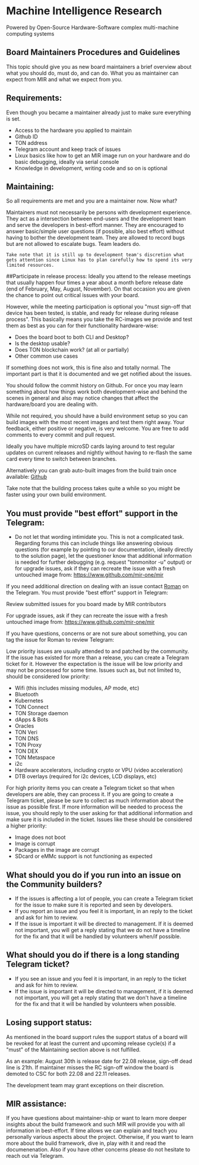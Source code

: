 # Machine Intelligence Research
Powered by Open-Source Hardware-Software complex multi-machine computing systems

## Board Maintainers Procedures and Guidelines
This topic should give you as new board maintainers a brief overview about what you should do, must do, and can do. What you as maintainer can expect from MIR and what we expect from you.

## Requirements:
Even though you became a maintainer already just to make sure everything is set.

* Access to the hardware you applied to maintain
* Github ID
* TON address
* Telegram account and keep track of issues
* Lixux basics like how to get an MIR image run on your hardware and do basic debugging, ideally via serial console
* Knowledge in development, writing code and so on is optional

## Maintaining:
So all requirements are met and you are a maintainer now. Now what?

Maintainers must not necessarily be persons with development experience. They act as a intersection between end-users and the development team and serve the developers in best-effort manner. They are encouraged to answer basic/simple user questions (if possible, also best effort) without having to bother the development team. They are allowed to record bugs but are not allowed to escalate bugs. Team leaders do.

```Take note that it is still up to development team's discretion what gets attention since Linux has to plan carefully how to spend its very limited resources.```

##Participate in release process:
Ideally you attend to the release meetings that usually happen four times a year about a month before release date (end of February, May, August, November). On that occasion you are given the chance to point out critical issues with your board.

However, while the meeting participation is optional you "must sign-off that device has been tested, is stable, and ready for release during release process". This basically means you take the RC-images we provide and test them as best as you can for their functionality hardware-wise:

* Does the board boot to both CLI and Desktop?
* Is the desktop usable?
* Does TON blockchain work? (at all or partially)
* Other common use cases

If something does not work, this is fine also and totally normal. The important part is that it is documented and we get notified about the issues.

You should follow the commit history on Github. For once you may learn something about how things work both development-wise and behind the scenes in general and also may notice changes that affect the hardware/board you are dealing with.

While not required, you should have a build environment setup so you can build images with the most recent images and test them right away. Your feedback, either positive or negative, is very welcome. You are free to add comments to every commit and pull request.

Ideally you have multiple microSD cards laying around to test regular updates on current releases and nightly without having to re-flash the same card every time to switch between branches.

Alternatively you can grab auto-built images from the build train once available: [Github](https://github.com/mir-one/build/releases)

Take note that the building process takes quite a while so you might be faster using your own build environment.

## You must provide "best effort" support in the Telegram:

* Do not let that wording intimidate you. This is not a complicated task. Regarding forums this can include things like answering obvious questions (for example by pointing to our documentation, ideally directly to the solution page), let the questioner know that additional information is needed for further debugging (e.g. request "tonmonitor -u" output) or for upgrade issues, ask if they can recreate the issue with a fresh untouched image from: https://www.github.com/mir-one/mir

If you need additional direction on dealing with an issue contact [Roman](https://github.com/inozemtsev-roman) on the Telegram.
You must provide "best effort" support in Telegram:

Review submitted issues for you board made by MIR contributors

For upgrade issues, ask if they can recreate the issue with a fresh untouched image from: https://www.github.com/mir-one/mir

If you have questions, concerns or are not sure about something, you can tag the issue for Roman to review Telegram:

Low priority issues are usually attended to and patched by the community. If the issue has existed for more than a release, you can create a Telegram ticket for it. However the expectation is the issue will be low priority and may not be processed for some time. Issues such as, but not limited to, should be considered low priority:

* Wifi (this includes missing modules, AP mode, etc)
* Bluetooth
* Kubernetes
* TON Connect
* TON Storage daemon
* dApps & Bots
* Oracles
* TON Veri
* TON DNS
* TON Proxy
* TON DEX
* TON Metaspace
* i2c
* Hardware accelerators, including crypto or VPU (video acceleration)
* DTB overlays (required for i2c devices, LCD displays, etc)

For high priority items you can create a Telegram ticket so that when developers are able, they can process it. If you are going to create a Telegram ticket, please be sure to collect as much information about the issue as possible first. If more information will be needed to process the issue, you should reply to the user asking for that additional information and make sure it is included in the ticket. Issues like these should be considered a higher priority:

* Image does not boot
* Image is corrupt
* Packages in the image are corrupt
* SDcard or eMMc support is not functioning as expected

## What should you do if you run into an issue on the Community builders?

* If the issues is affecting a lot of people, you can create a Telegram ticket for the issue to make sure it is reported and seen by developers.
* If you report an issue and you feel it is important, in an reply to the ticket and ask for him to review.
* If the issue is important it will be directed to management. If it is deemed not important, you will get a reply stating that we do not have a timeline for the fix and that it will be handled by volunteers when/if possible.

## What should you do if there is a long standing Telegram ticket?
* If you see an issue and you feel it is important, in an reply to the ticket and ask for him to review.
* If the issue is important it will be directed to management, if it is deemed not important, you will get a reply stating that we don't have a timeline for the fix and that it will be handled by volunteers when possible.

## Losing support status:
As mentioned in the board support rules the support status of a board will be revoked for at least the current and upcoming release cycle(s) if a "must" of the Maintaining section above is not fulfilled.

As an example: August 30th is release date for 22.08 release, sign-off dead line is 21th. If maintainer misses the RC sign-off window the board is demoted to CSC for both 22.08 and 22.11 releases.

The development team may grant exceptions on their discretion.

## MIR assistance:
If you have questions about maintainer-ship or want to learn more deeper insights about the build framework and such MIR will provide you with all information in best-effort. If time allows we can explain and teach you personally various aspects about the project. Otherwise, if you want to learn more about the build framework, dive in, play with it and read the documenenation. Also if you have other concerns please do not hesitate to reach out via Telegram.
